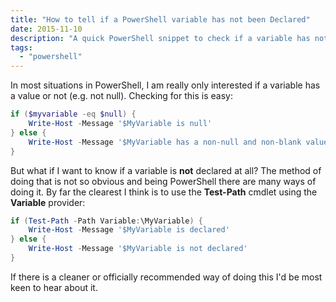 ```yaml
---
title: "How to tell if a PowerShell variable has not been Declared"
date: 2015-11-10
description: "A quick PowerShell snippet to check if a variable has not been declared."
tags: 
  - "powershell"
---
```


In most situations in PowerShell, I am really only interested if a variable has a value or not (e.g. not null). Checking for this is easy:

```powershell
if ($myvariable -eq $null) {
    Write-Host -Message '$MyVariable is null'
} else {
    Write-Host -Message '$MyVariable has a non-null and non-blank value'
}
```

But what if I want to know if a variable is **not** declared at all? The method of doing that is not so obvious and being PowerShell there are many ways of doing it. By far the clearest I think is to use the **Test-Path** cmdlet using the **Variable** provider:

```powershell
if (Test-Path -Path Variable:\MyVariable) {
    Write-Host -Message '$MyVariable is declared'
} else {
    Write-Host -Message '$MyVariable is not declared'
}
```

If there is a cleaner or officially recommended way of doing this I'd be most keen to hear about it.
